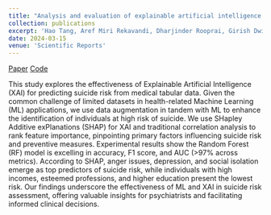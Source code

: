 ```yaml
---
title: "Analysis and evaluation of explainable artificial intelligence on suicide risk assessment"
collection: publications
excerpt: 'Hao Tang, Aref Miri Rekavandi, Dharjinder Rooprai, Girish Dwivedi, Frank M. Sanfilippo, Farid Boussaid and Mohammed Bennamoun'
date: 2024-03-15
venue: 'Scientific Reports'
---
```

[Paper](https://www.nature.com/articles/s41598-024-53426-0) [Code](https://github.com/arekavandi/XAI_Suicide)

This study explores the effectiveness of Explainable Artificial Intelligence (XAI) for predicting suicide risk from medical tabular data. Given the common challenge of limited datasets in health-related Machine Learning (ML) applications, we use data augmentation in tandem with ML to enhance the identification of individuals at high risk of suicide. We use SHapley Additive exPlanations (SHAP) for XAI and traditional correlation analysis to rank feature importance, pinpointing primary factors influencing suicide risk and preventive measures. Experimental results show the Random Forest (RF) model is excelling in accuracy, F1 score, and AUC (>97% across metrics). According to SHAP, anger issues, depression, and social isolation emerge as top predictors of suicide risk, while individuals with high incomes, esteemed professions, and higher education present the lowest risk. Our findings underscore the effectiveness of ML and XAI in suicide risk assessment, offering valuable insights for psychiatrists and facilitating informed clinical decisions.


